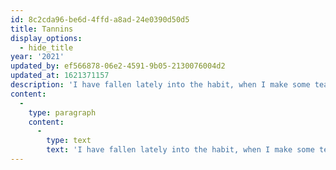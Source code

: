 ```yaml
---
id: 8c2cda96-be6d-4ffd-a8ad-24e0390d50d5
title: Tannins
display_options:
  - hide_title
year: '2021'
updated_by: ef566878-06e2-4591-9b05-2130076004d2
updated_at: 1621371157
description: 'I have fallen lately into the habit, when I make some tea for myself or for Jocelyn, of afterward taking the just-steeped tea-bag in my hand and crushing it in my hand.'
content:
  -
    type: paragraph
    content:
      -
        type: text
        text: 'I have fallen lately into the habit, when I make some tea for myself or for Jocelyn, of afterward taking the just-steeped tea-bag in my hand and crushing it, squeezing out the remaining concentrated tea and letting it flow, tannin-rich like a bed of red pine needles in the boreal forest in the summer, through my fingers and down to my wrist.'
---
```

